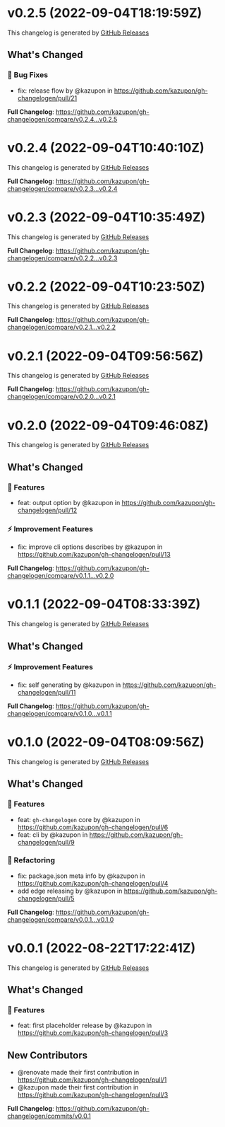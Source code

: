# v0.2.5 (2022-09-04T18:19:59Z)

This changelog is generated by [GitHub Releases](https://github.com/kazupon/gh-changelogen/releases/tag/v0.2.5)

<!-- Release notes generated using configuration in .github/release.yml at v0.2.5 -->

## What's Changed

### 🐛 Bug Fixes

- fix: release flow by @kazupon in https://github.com/kazupon/gh-changelogen/pull/21

**Full Changelog**: https://github.com/kazupon/gh-changelogen/compare/v0.2.4...v0.2.5

# v0.2.4 (2022-09-04T10:40:10Z)

This changelog is generated by [GitHub Releases](https://github.com/kazupon/gh-changelogen/releases/tag/v0.2.4)

<!-- Release notes generated using configuration in .github/release.yml at v0.2.4 -->

**Full Changelog**: https://github.com/kazupon/gh-changelogen/compare/v0.2.3...v0.2.4

# v0.2.3 (2022-09-04T10:35:49Z)

This changelog is generated by [GitHub Releases](https://github.com/kazupon/gh-changelogen/releases/tag/v0.2.3)

<!-- Release notes generated using configuration in .github/release.yml at v0.2.3 -->

**Full Changelog**: https://github.com/kazupon/gh-changelogen/compare/v0.2.2...v0.2.3

# v0.2.2 (2022-09-04T10:23:50Z)

This changelog is generated by [GitHub Releases](https://github.com/kazupon/gh-changelogen/releases/tag/v0.2.2)

<!-- Release notes generated using configuration in .github/release.yml at v0.2.2 -->

**Full Changelog**: https://github.com/kazupon/gh-changelogen/compare/v0.2.1...v0.2.2

# v0.2.1 (2022-09-04T09:56:56Z)

This changelog is generated by [GitHub Releases](https://github.com/kazupon/gh-changelogen/releases/tag/v0.2.1)

<!-- Release notes generated using configuration in .github/release.yml at v0.2.1 -->

**Full Changelog**: https://github.com/kazupon/gh-changelogen/compare/v0.2.0...v0.2.1

# v0.2.0 (2022-09-04T09:46:08Z)

This changelog is generated by [GitHub Releases](https://github.com/kazupon/gh-changelogen/releases/tag/v0.2.0)

<!-- Release notes generated using configuration in .github/release.yml at v0.2.0 -->

## What's Changed

### 🌟 Features

- feat: output option by @kazupon in https://github.com/kazupon/gh-changelogen/pull/12

### ⚡ Improvement Features

- fix: improve cli options describes by @kazupon in https://github.com/kazupon/gh-changelogen/pull/13

**Full Changelog**: https://github.com/kazupon/gh-changelogen/compare/v0.1.1...v0.2.0

# v0.1.1 (2022-09-04T08:33:39Z)

This changelog is generated by [GitHub Releases](https://github.com/kazupon/gh-changelogen/releases/tag/v0.1.1)

<!-- Release notes generated using configuration in .github/release.yml at v0.1.1 -->

## What's Changed

### ⚡ Improvement Features

- fix: self generating by @kazupon in https://github.com/kazupon/gh-changelogen/pull/11

**Full Changelog**: https://github.com/kazupon/gh-changelogen/compare/v0.1.0...v0.1.1

# v0.1.0 (2022-09-04T08:09:56Z)

This changelog is generated by [GitHub Releases](https://github.com/kazupon/gh-changelogen/releases/tag/v0.1.0)

<!-- Release notes generated using configuration in .github/release.yml at v0.1.0 -->

## What's Changed

### 🌟 Features

- feat: `gh-changelogen` core by @kazupon in https://github.com/kazupon/gh-changelogen/pull/6
- feat: cli by @kazupon in https://github.com/kazupon/gh-changelogen/pull/9

### 👕 Refactoring

- fix: package.json meta info by @kazupon in https://github.com/kazupon/gh-changelogen/pull/4
- add edge releasing by @kazupon in https://github.com/kazupon/gh-changelogen/pull/5

**Full Changelog**: https://github.com/kazupon/gh-changelogen/compare/v0.0.1...v0.1.0

# v0.0.1 (2022-08-22T17:22:41Z)

This changelog is generated by [GitHub Releases](https://github.com/kazupon/gh-changelogen/releases/tag/v0.0.1)

<!-- Release notes generated using configuration in .github/release.yml at v0.0.1 -->

## What's Changed

### 🌟 Features

- feat: first placeholder release by @kazupon in https://github.com/kazupon/gh-changelogen/pull/3

## New Contributors

- @renovate made their first contribution in https://github.com/kazupon/gh-changelogen/pull/1
- @kazupon made their first contribution in https://github.com/kazupon/gh-changelogen/pull/3

**Full Changelog**: https://github.com/kazupon/gh-changelogen/commits/v0.0.1
